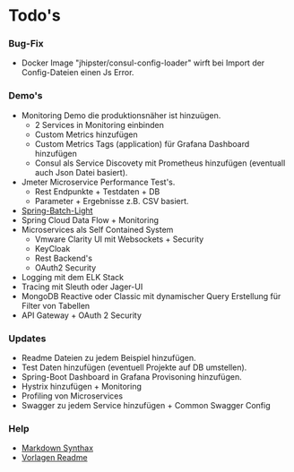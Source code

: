 # Todo's

### Bug-Fix

* Docker Image "jhipster/consul-config-loader" wirft bei Import der Config-Dateien einen Js Error.

### Demo's

* Monitoring Demo die produktionsnäher ist hinzuügen.
  * 2 Services in Monitoring einbinden  
  * Custom Metrics hinzufügen
  * Custom Metrics Tags (application) für Grafana Dashboard hinzufügen
  * Consul als Service Discovety mit Prometheus hinzufügen (eventuall auch Json Datei basiert).
* Jmeter Microservice Performance Test's.
  * Rest Endpunkte + Testdaten + DB
  * Parameter + Ergebnisse z.B. CSV basiert.  
* [Spring-Batch-Light](https://github.com/tuxdevelop/spring-batch-lightmin)
* Spring Cloud Data Flow + Monitoring 
* Microservices als Self Contained System
  * Vmware Clarity UI mit Websockets + Security
  * KeyCloak
  * Rest Backend's
  * OAuth2 Security
* Logging mit dem ELK Stack
* Tracing mit Sleuth oder Jager-UI
* MongoDB Reactive oder Classic mit dynamischer Query Erstellung für Filter von Tabellen
* API Gateway + OAuth 2 Security

### Updates

* Readme Dateien zu jedem Beispiel hinzufügen.
* Test Daten hinzufügen (eventuell Projekte auf DB umstellen).
* Spring-Boot Dashboard in Grafana Provisoning hinzufügen.
* Hystrix hinzufügen + Monitoring
* Profiling von Microservices
* Swagger zu jedem Service hinzufügen + Common Swagger Config

### Help

* [Markdown Synthax](https://guides.github.com/features/mastering-markdown/)
* [Vorlagen Readme](https://github.com/jhipster/jhipster-guides/tree/master/guides)
